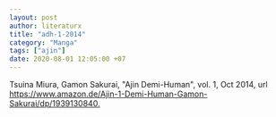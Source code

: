 ```yaml
---
layout: post
author: literaturx
title: "adh-1-2014"
category: "Manga"
tags: ["ajin"]
date: 2020-08-01 12:05:00 +07
---
```


Tsuina Miura, Gamon Sakurai, "Ajin Demi-Human", vol. 1, Oct 2014, url <https://www.amazon.de/Ajin-1-Demi-Human-Gamon-Sakurai/dp/1939130840>[.](https://drive.google.com/file/d/1Q1Y77Gs89myGXCcQofUSIW3WqvQBUneB/view?usp=sharing)